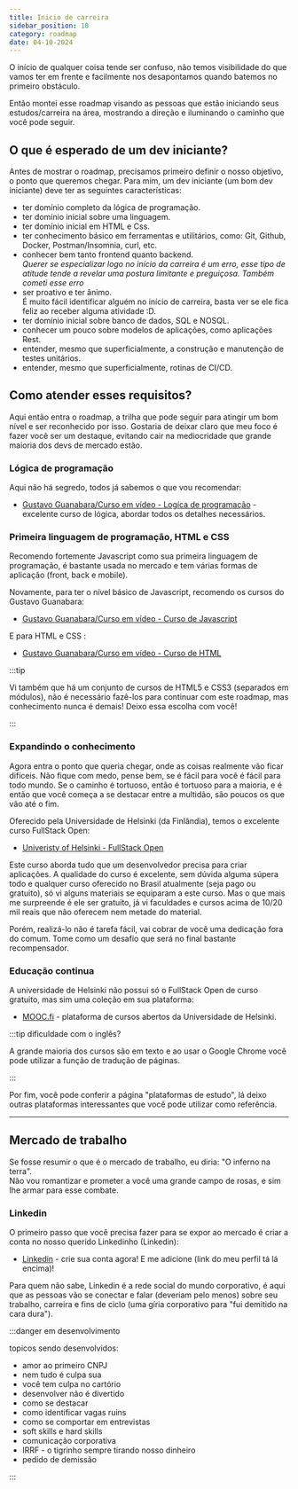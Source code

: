 ```yaml
---
title: Inicio de carreira
sidebar_position: 10
category: roadmap
date: 04-10-2024
---
```


O início de qualquer coisa tende ser confuso, não temos visibilidade do que vamos ter em frente e facilmente nos 
desapontamos quando batemos no primeiro obstáculo. 

Então montei esse roadmap visando as pessoas que estão iniciando seus estudos/carreira na área, mostrando a direção
e iluminando o caminho que você pode seguir.

## O que é esperado de um dev iniciante?

Antes de mostrar o roadmap, precisamos primeiro definir o nosso objetivo, o ponto que queremos chegar. Para mim, um 
dev iniciante (um bom dev iniciante) deve ter as seguintes características:

- ter domínio completo da lógica de programação.
- ter domínio inicial sobre uma linguagem.
- ter domínio inicial em HTML e Css.
- ter conhecimento básico em ferramentas e utilitários, como: Git, Github, Docker, Postman/Insomnia, curl, etc.
- conhecer bem tanto frontend quanto backend.  
  *Querer se especializar logo no início da carreira é um erro, esse tipo de atitude tende a revelar uma postura 
  limitante e preguiçosa. Também cometi esse erro*
- ser proativo e ter ânimo.   
  É muito fácil identificar alguém no início de carreira, basta ver se ele fica feliz ao receber alguma atividade :D.
- ter domínio inicial sobre banco de dados, SQL e NOSQL.
- conhecer um pouco sobre modelos de aplicações, como aplicações Rest.
- entender, mesmo que superficialmente, a construção e manutenção de testes unitários.
- entender, mesmo que superficialmente, rotinas de CI/CD.

## Como atender esses requisitos?

Aqui então entra o roadmap, a trilha que pode seguir para atingir um bom nível e ser reconhecido por isso. 
Gostaria de deixar claro que meu foco é fazer você ser um destaque, evitando cair na mediocridade que grande maioria
dos devs de mercado estão.

### Lógica de programação

Aqui não há segredo, todos já sabemos o que vou recomendar:
- [Gustavo Guanabara/Curso em vídeo - Logíca de programação](https://www.cursoemvideo.com/curso/curso-de-algoritmo/) - excelente curso de lógica,
abordar todos os detalhes necessários.

### Primeira linguagem de programação, HTML e CSS

Recomendo fortemente Javascript como sua primeira linguagem de programação, é bastante usada no mercado e tem várias 
formas de aplicação (front, back e mobile).

Novamente, para ter o nível básico de Javascript, recomendo os cursos do Gustavo Guanabara:
- [Gustavo Guanabara/Curso em vídeo - Curso de Javascript](https://www.cursoemvideo.com/curso/javascript/)

E para HTML e CSS :
- [Gustavo Guanabara/Curso em vídeo - Curso de HTML](https://www.cursoemvideo.com/curso/html5/)

:::tip

Vi também que há um conjunto de cursos de HTML5 e CSS3 (separados em módulos), não é necessário fazê-los para continuar
com este roadmap, mas conhecimento nunca é demais! Deixo essa escolha com você!

:::

### Expandindo o conhecimento 

Agora entra o ponto que queria chegar, onde as coisas realmente vão ficar difíceis. 
Não fique com medo, pense bem, se é fácil para você é fácil para todo mundo. 
Se o caminho é tortuoso, então é tortuoso para a maioria, e é então que você começa a se destacar entre a multidão, 
são poucos os que vão até o fim.

Oferecido pela Universidade de Helsinki (da Finlândia), temos o excelente curso FullStack Open:
- [Univeristy of Helsinki - FullStack Open](https://fullstackopen.com/ptbr/)

Este curso aborda tudo que um desenvolvedor precisa para criar aplicações. A qualidade do curso é excelente, sem dúvida
alguma súpera todo e qualquer curso oferecido no Brasil atualmente (seja pago ou gratuito), só vi alguns materiais se
equiparam a este curso. Mas o que mais me surpreende é ele ser gratuito, já vi faculdades e cursos acima de 10/20 mil reais
que não oferecem nem metade do material.

Porém, realizá-lo não é tarefa fácil, vai cobrar de você uma dedicação fora do comum. Tome como um desafio que será no 
final bastante recompensador.

### Educação continua

A universidade de Helsinki não possui só o FullStack Open de curso gratuito, mas sim uma coleção em sua plataforma:
- [MOOC.fi](https://mooc.fi/en) - plataforma de cursos abertos da Universidade de Helsinki.

:::tip dificuldade com o inglês?

A grande maioria dos cursos são em texto e ao usar o Google Chrome você pode utilizar a função de tradução de páginas.

:::

Por fim, você pode conferir a página "plataformas de estudo", lá deixo outras plataformas interessantes que você pode
utilizar como referência.

---
## Mercado de trabalho

Se fosse resumir o que é o mercado de trabalho, eu diria: "O inferno na terra".  
Não vou romantizar e prometer a você uma grande campo de rosas, e sim lhe armar para esse combate.

### Linkedin

O primeiro passo que você precisa fazer para se expor ao mercado é criar a conta no nosso querido Linkedinho (Linkedin):
- [Linkedin](https://linkedin.com/) - crie sua conta agora! E me adicione (link do meu perfil tá lá encima)!

Para quem não sabe, Linkedin é a rede social do mundo corporativo, é aqui que as pessoas vão se conectar e falar (deveriam
pelo menos) sobre seu trabalho, carreira e fins de ciclo (uma gíria corporativo para "fui demitido na cara dura").

:::danger em desenvolvimento

topicos sendo desenvolvidos:
- amor ao primeiro CNPJ
- nem tudo é culpa sua
- você tem culpa no cartório
- desenvolver não é divertido
- como se destacar
- como identificar vagas ruins
- como se comportar em entrevistas
- soft skills e hard skills
- comunicação corporativa
- IRRF - o tigrinho sempre tirando nosso dinheiro
- pedido de demissão

:::
